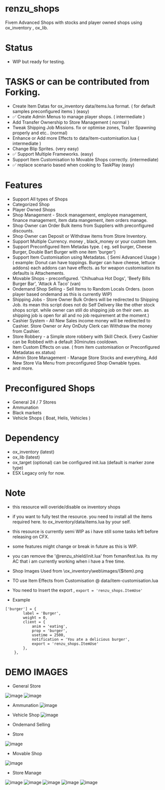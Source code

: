 # renzu_shops
Fivem Advanced Shops with stocks and player owned shops using ox_inventory , ox_lib.

# Status
- WIP but ready for testing.

# TASKS or can be contributed from Forking.
- Create Item Datas for ox_inventory data/items.lua format. ( for default samples preconfigured items ) (easy)
- ✅ Create Admin Menus to manage player shops. ( intermediate )
- Add Transfer Ownership to Store Management ( normal )
- Tweak Shipping Job Missions. fix or optimise zones, Trailer Spawning properly and etc.. (normal)
- Enhance or Add more Effects to data/item-customisation.lua ( intermediate )
- Change Blip Sprites. (very easy)
- ✅ Support Multiple Frameworks. (easy)
- Support Item Customisation to Movable Shops correctly. (intermediate)
- ✅ replace scenario based when cooking to TaskPlay (easy)

# Features
- Support All types of Shops
- Categorized Shop
- Player Owned Shops
- Shop Management - Stock management, employee management, finance management, item data mangement, item orders manage.
- Shop Owner can Order Bulk items from Suppliers with preconfigured discounts.
- Shop Owner can Deposit or Withdraw items from Store Inventory.
- Support Multiple Currency. money , black_money or your custom item.
- Support Preconfigured Item Metadas type. ( eg. sell burger, Cheese Burger, Double Bart Burger with one item 'burger')
- Support Item Customisation using Metadatas. ( Semi Advanced Usage ) ( example: Donut can have toppings. Burger can have cheese, lettuce addons) each addons can have effects. as for weapon customisation its defaults is Attachements.
- Movable Shops - preconfigured. 'Chihuahua Hot Dogs', 'Beefy Bills Burger Bar', 'Attack A Taco' (van)
- Ondemand Shop Selling - Sell Items to Random Locals Orders. (soon player based ondemand as this is currently WIP)
- Shipping Jobs - Store Owner Bulk Orders will be redirected to Shipping Job. its mean this script does not do Self Delivery like the other stock shops script. while owner can still do shipping job on their own. as shipping job is open for all and no job requirement at the moment.)
- Cashier System - All New Sales income money will be redirected to Cashier. Store Owner or Any OnDuty Clerk can Withdraw the money from Cashier.
- Store Robbery - a Simple store robbery with Skill Check. Every Cashier can be Robbed with a default 30minutes cooldown.
- Item Custom Effects on use. ( from item customisation or Preconfigured Metadatas ex.status)
- Admin Store Management - Manage Store Stocks and everything, Add New Store Via Menu from preconfigured Shop Ownable types.
- and more.

# Preconfigured Shops
- General 24 / 7 Stores
- Ammunation
- Black markets
- Vehicle Shops ( Boat, Helis, Vehicles )

# Dependency
- ox_inventory (latest)
- ox_lib (latest)
- ox_target (optional) can be configured init.lua (default is marker zone type)
- ESX Legacy only for now.

# Note
- this resource will overide/disable ox inventory shops
- if you want to fully test the resource. you need to install all the items required here. to ox_inventory/data/items.lua by your self.
- this resource is currently semi WIP as i have still some tasks left before releasing on CFX.
- some features might change or break in future as this is WIP.
- you can remove the '@renzu_shield/init.lua' from fxmanifest.lua. its my AC that i am currently working when i have a free time.
- Shop Images Used from \ox_inventory\web\images/{$item}.png
- TO use Item Effects from Customisation @ data/item-customisation.lua
- You need to Insert the export , `export = 'renzu_shops.ItemUse'`

- Example

```
['burger'] = {
		label = 'Burger',
		weight = 0,
		client = {
			anim = 'eating',
			prop = 'burger',
			usetime = 2500,
			notification = 'You ate a delicious burger',
			export = 'renzu_shops.ItemUse'
		},
	},
```

# DEMO IMAGES
- General Store

![image](https://user-images.githubusercontent.com/82306584/200500266-2028d8f3-bc95-4131-888f-0d07935f90be.png)
![image](https://user-images.githubusercontent.com/82306584/200500357-fde259cd-e5ab-4111-9d93-74de8e95e2b4.png)
- Ammunation
![image](https://user-images.githubusercontent.com/82306584/200500508-37c12934-b17a-4fd9-a63d-2cc1a665e670.png)
- Vehicle Shop
![image](https://user-images.githubusercontent.com/82306584/200500777-eeaed626-675b-43ca-94cd-9857d929b06e.png)

- Ondemand Selling
- Store

![image](https://user-images.githubusercontent.com/82306584/200501623-bdcdd9f4-ce8d-455e-b5a0-06c8c0a56af2.png)

- Movable Shop

![image](https://user-images.githubusercontent.com/82306584/200501834-de161c46-08ca-4065-9bfa-4094828dd05f.png)

- Store Manage

![image](https://user-images.githubusercontent.com/82306584/200500860-ab032c2a-5829-47f8-a4ce-eb9685117767.png)
![image](https://user-images.githubusercontent.com/82306584/200500891-19074f78-e7ed-42f5-8a3e-0f641a2564ab.png)
![image](https://user-images.githubusercontent.com/82306584/200500940-37377f39-41e5-436e-880b-ea5992db000d.png)
![image](https://user-images.githubusercontent.com/82306584/200500995-621bee56-dc22-4c49-a36c-c7acee96d1ad.png)
![image](https://user-images.githubusercontent.com/82306584/200501383-3cedc4e9-8c29-4b35-97c2-db818e35b9e6.png)





